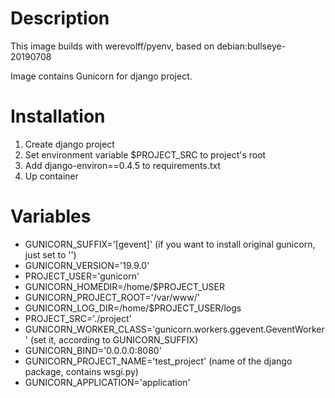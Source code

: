 # Description
This image builds with werevolff/pyenv, based on debian:bullseye-20190708

Image contains Gunicorn for django project.

# Installation
1. Create django project
2. Set environment variable $PROJECT_SRC to project's root
3. Add django-environ==0.4.5 to requirements.txt
4. Up container

# Variables
- GUNICORN_SUFFIX='[gevent]' (if you want to install original gunicorn, just set to '')
- GUNICORN_VERSION='19.9.0'
- PROJECT_USER='gunicorn'
- GUNICORN_HOMEDIR=/home/$PROJECT_USER
- GUNICORN_PROJECT_ROOT='/var/www/'
- GUNICORN_LOG_DIR=/home/$PROJECT_USER/logs
- PROJECT_SRC='./project'
- GUNICORN_WORKER_CLASS='gunicorn.workers.ggevent.GeventWorker' (set it, according to GUNICORN_SUFFIX)
- GUNICORN_BIND='0.0.0.0:8080'
- GUNICORN_PROJECT_NAME='test_project' (name of the django package, contains wsgi.py)
- GUNICORN_APPLICATION='application'
